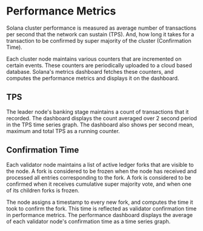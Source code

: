 # Performance Metrics

Solana cluster performance is measured as average number of transactions per second
that the network can sustain (TPS). And, how long it takes for a transaction to be
confirmed by super majority of the cluster (Confirmation Time).

Each cluster node maintains various counters that are incremented on certain events.
These counters are periodically uploaded to a cloud based database. Solana's metrics
dashboard fetches these counters, and computes the performance metrics and displays
it on the dashboard. 

## TPS

The leader node's banking stage maintains a count of transactions that it recorded.
The dashboard displays the count averaged over 2 second period in the TPS time series
graph. The dashboard also shows per second mean, maximum and total TPS as a running
counter.

## Confirmation Time

Each validator node maintains a list of active ledger forks that are visible to the node.
A fork is considered to be frozen when the node has received and processed all entries
corresponding to the fork. A fork is considered to be confirmed when it receives cumulative
super majority vote, and when one of its children forks is frozen.

The node assigns a timestamp to every new fork, and computes the time it took to confirm
the fork. This time is reflected as validator confirmation time in performance metrics.
The performance dashboard displays the average of each validator node's confirmation time
as a time series graph. 
